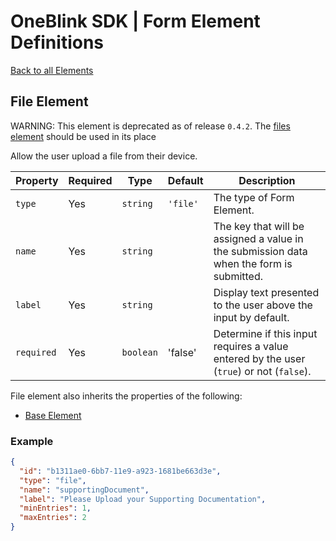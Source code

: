 # OneBlink SDK | Form Element Definitions

[Back to all Elements](./README.md)

## File Element

WARNING: This element is deprecated as of release `0.4.2`. The [files element](./files.md) should be used in its place

Allow the user upload a file from their device.

| Property   | Required | Type      | Default  | Description                                                                              |
| ---------- | -------- | --------- | -------- | ---------------------------------------------------------------------------------------- |
| `type`     | Yes      | `string`  | `'file'` | The type of Form Element.                                                                |
| `name`     | Yes      | `string`  |          | The key that will be assigned a value in the submission data when the form is submitted. |
| `label`    | Yes      | `string`  |          | Display text presented to the user above the input by default.                           |
| `required` | Yes      | `boolean` | 'false'  | Determine if this input requires a value entered by the user (`true`) or not (`false`).  |

File element also inherits the properties of the following:

- [Base Element](./base-element.md)

### Example

```JSON
{
  "id": "b1311ae0-6bb7-11e9-a923-1681be663d3e",
  "type": "file",
  "name": "supportingDocument",
  "label": "Please Upload your Supporting Documentation",
  "minEntries": 1,
  "maxEntries": 2
}
```
